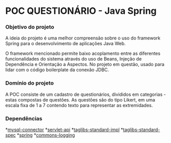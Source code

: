 # POC QUESTIONÁRIO - Java Spring

### Objetivo do projeto
A ideia do projeto é uma melhor compreensão sobre o uso do framework Spring para o desenvolvimento de aplicações Java Web.

O framework mencionado permite baixo acoplamento entre as diferentes funcionalidades do sistema através do uso de Beans, Injeção de Dependência e Orientação a Aspectos. No projeto em questão, usado para lidar com o código boilerplate da conexão JDBC. 

### Domínio do projeto
A POC consiste de um cadastro de questionários, divididos em categorias - estas compostas de questões. As questões são do tipo Likert, em uma escala fixa de 1 a 7 contendo texto para representar as extremidades.

### Dependências
*[mysql-connector](https://mvnrepository.com/artifact/mysql/mysql-connector-java/5.1.42)
*[servlet-api](https://mvnrepository.com/artifact/javax.servlet/javax.servlet-api/3.1.0)
*[taglibs-standard-impl](https://mvnrepository.com/artifact/org.apache.taglibs/taglibs-standard-impl/1.2.5)
*[taglibs-standard-spec](https://mvnrepository.com/artifact/org.apache.taglibs/taglibs-standard-spec/1.2.5)
*[spring](http://maven.springframework.org/release/org/springframework/spring/4.3.8.RELEASE/)
*[commons-logging](https://mvnrepository.com/artifact/commons-logging/commons-logging/1.2)

